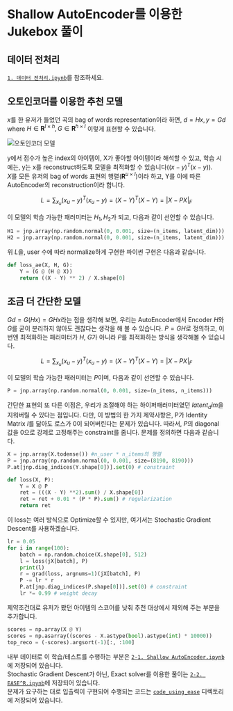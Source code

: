 # Shallow AutoEncoder를 이용한 Jukebox 풀이

## 데이터 전처리

[`1. 데이터 전처리.ipynb`](1.%20데이터%20전처리.ipynb)를 참조하세요.

## 오토인코더를 이용한 추천 모델

$x$를 한 유저가 들었던 곡의 bag of words representation이라 하면,
$d = Hx, y = Gd$ where $H \in \mathbf{R}^{I \times h}, G \in \mathbf{R}^{h \times I}$ 이렇게 표현할 수  있습니다.

![오토인코더 모델](https://t1.daumcdn.net/thumb/R1280x0.fpng/?fname=http://t1.daumcdn.net/brunch/service/user/1oU7/image/2pDhz3Hm_pIZ5jZppwtiOmZYMsU.png)

y에서 점수가 높은 index의 아이템이, X가 좋아할 아이템이라 해석할 수 있고, 학습 시에는, y는 x를 reconstruct하도록 모델을 최적화할 수 있습니다($(x-y)^T(x-y)$).  
$X$를 모든 유저의 bag of words 표현의 행렬($\mathbf{R}^{u \times I}$)이라 하고, Y를 이에 따른 AutoEncoder의 reconstruction이라 합니다.

$$ L = \sum_{x_u} (x_u - y)^T(x_u - y) = (X - Y)^T(X-Y) = |X - PX|_F $$

이 모델의 학습 가능한 패러미터는 $H_1, H_2$가 되고, 다음과 같이 선언할 수 있습니다.

```python
H1 = jnp.array(np.random.normal(0, 0.001, size=(n_items, latent_dim)))
H2 = jnp.array(np.random.normal(0, 0.001, size=(n_items, latent_dim)))
```

위 $L$을, user 수에 따라 normalize하게 구현한 파이썬 구현은 다음과 같습니다.

```python
def loss_ae(X, H, G):
    Y = (G @ (H @ X))
    return ((X - Y) ** 2) / X.shape[0]
```

## 조금 더 간단한 모델

$Gd = G(Hx) = GHx$라는 점을 생각해 보면, 우리는 AutoEncoder에서 Encoder $H$와 $G$를 굳이 분리하지 않아도 괜찮다는 생각을 해 볼 수 있습니다. $P = GH$로 정의하고, 이번엔 최적화하는 패러미터가 $H$, $G$가 아니라 $P$를 최적화하는 방식을 생각해볼 수 있습니다.

$$ L = \sum_{x_u} (x_u - y)^T(x_u - y) = (X - Y)^T(X-Y) = |X - PX|_F $$

이 모델의 학습 가능한 패러미터는 $P$이며, 다음과 같이 선언할 수 있습니다.

```python
P = jnp.array(np.random.normal(0, 0.001, size=(n_items, n_items)))
```

간단한 표현의 또 다른 이점은, 우리가 조절해야 하는 하이퍼패러미터였던 $latent_dim$을 지워버릴 수 있다는 점입니다. 다만, 이 방법의 한 가지 제약사항은, P가 Identity Matrix $I$를 닮아도 로스가 0이 되어버린다는 문제가 있습니다. 따라서, $P$의 diagonal 값을 0으로 강제로 고정해주는 constraint를 줍니다. 문제를 정의하면 다음과 같습니다.

```python
X = jnp.array(X.todense()) #n_user * n_items의 행렬
P = jnp.array(np.random.normal(0, 0.001, size=(8190, 8190)))
P.at[jnp.diag_indices(Y.shape[0])].set(0) # constraint

def loss(X, P):
    Y = X @ P
    ret = (((X - Y) **2).sum() / X.shape[0])
    ret = ret + 0.01 * (P * P).sum() # regularization
    return ret
```

이 loss는 여러 방식으로 Optimize할 수 있지만, 여기서는 Stochastic Gradient Descent를 사용하겠습니다.

```python
lr = 0.05
for i in range(100):
    batch = np.random.choice(X.shape[0], 512)
    l = loss(jX[batch], P)
    print(l)
    r = grad(loss, argnums=1)(jX[batch], P)
    P -= lr * r
    P.at[jnp.diag_indices(P.shape[0])].set(0) # constraint
    lr *= 0.99 # weight decay
```

제약조건대로 유저가 봤던 아이템의 스코어를 낮춰 추천 대상에서 제외해 주는 부분을 추가합니다.

```python
scores = np.array(X @ Y)
scores = np.asarray((scores - X.astype(bool).astype(int) * 10000))
top_reco = (-scores).argsort(-1)[:, :100]
```

내부 데이터로 이 학습/테스트를 수행하는 부분은 [`2-1. Shallow AutoEncoder.ipynb`](2-1.%20Shallow%20AutoEncoder.ipynb)에 저장되어 있습니다.  
Stochastic Gradient Descent가 아닌, Exact solver를 이용한 풀이는 [`2-2. EASE^R.ipynb`](2-2.%20EASE%5ER.ipynb)에 저장되어 있습니다.  
문제가 요구하는 대로 입출력이 구현되어 수행되는 코드는 [`code_using_ease`](code_using_ease/) 디렉토리에 저장되어 있습니다.
